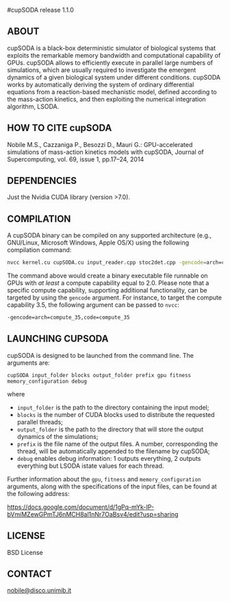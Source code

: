 #cupSODA release 1.1.0

## ABOUT

cupSODA is a black-box deterministic simulator of biological systems that exploits the remarkable memory bandwidth and computational capability of GPUs. 
cupSODA allows to efficiently execute in parallel large numbers of simulations, which are usually required to investigate the emergent dynamics of a given biological system under different conditions.
cupSODA works by automatically deriving the system of ordinary differential equations from a reaction-based mechanistic model, defined according to the mass-action kinetics, and then exploiting the numerical integration algorithm, LSODA. 

## HOW TO CITE cupSODA

Nobile M.S., Cazzaniga P., Besozzi D., Mauri G.: GPU-accelerated simulations of mass-action kinetics models with cupSODA, Journal of Supercomputing, vol. 69, issue 1, pp.17–24, 2014


## DEPENDENCIES

Just the Nvidia CUDA library (version >7.0).


##  COMPILATION

A cupSODA binary can be compiled on any supported architecture (e.g., GNU/Linux, Microsoft Windows, Apple OS/X) using the following compilation command:

```bash
nvcc kernel.cu cupSODA.cu input_reader.cpp stoc2det.cpp -gencode=arch=compute_20,code=compute_20 -O3 -o cupSODA --use_fast_math
```

The command above would create a binary executable file runnable on GPUs with _at least_ a compute capability equal to 2.0. Please note that a specific compute capability, supporting additional functionality, can be targeted by using the ```gencode``` argument. For instance, to target the compute capability 3.5, the following argument can be passed to ```nvcc```:

```bash
-gencode=arch=compute_35,code=compute_35
```

## LAUNCHING CUPSODA

cupSODA is designed to be launched from the command line. The arguments are: 

`cupSODA input_folder blocks output_folder prefix gpu fitness memory_configuration debug`

where

* `input_folder` is the path to the directory containing the input model;
* `blocks` is the number of CUDA blocks used to distribute the requested parallel threads;
* `output_folder` is the path to the directory that will store the output dynamics of the simulations;
* `prefix` is the file name of the output files. A number, corresponding the thread, will be automatically appended to the filename by cupSODA;
* `debug` enables debug information: 1 outputs everything, 2 outputs everything but LSODA istate values for each thread.

Further information about the `gpu`, `fitness` and `memory_configuration` arguments, along with the specifications of the input files, can be found at the following address:

https://docs.google.com/document/d/1gPq-mYk-IP-bVmiMZewGPmTJ6nMCH8al1nNr7OaBsv4/edit?usp=sharing

## LICENSE

BSD License


## CONTACT 

nobile@disco.unimib.it
